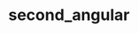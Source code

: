 # second_angular

<img src="./reddit_refactored/Screen\ Shot\ 2015-08-24\ at\ 10.01.57\ AM.png" alt="">
